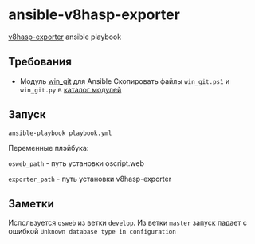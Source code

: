 # ansible-v8hasp-exporter
[v8hasp-exporter](https://github.com/komarovps/v8hasp-exporter) ansible playbook

## Требования
* Модуль [win_git](https://github.com/Lagyu/ansible-win_git) для Ansible
Скопировать файлы `win_git.ps1` и `win_git.py` в [каталог модулей](http://docs.ansible.com/ansible/latest/reference_appendices/config.html#default-module-path)

## Запуск

```
ansible-playbook playbook.yml
```
Переменные плэйбука:

`osweb_path` - путь установки oscript.web

`exporter_path` - путь установки v8hasp-exporter

## Заметки
Используется `osweb` из ветки `develop`. Из ветки `master` запуск падает с ошибкой `Unknown database type in configuration`